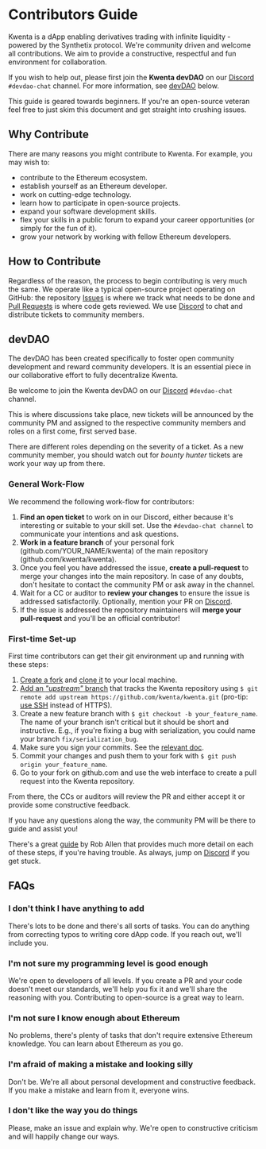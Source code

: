 # Contributors Guide

Kwenta is a dApp enabling derivatives trading with infinite liquidity - powered by the Synthetix protocol. We're community driven and welcome all contributions. We aim to provide a constructive, respectful and fun environment for collaboration.

If you wish to help out, please first join the **Kwenta devDAO** on our [Discord](https://discord.gg/kwentaio) `#devdao-chat` channel. For more information, see [devDAO](#devdao) below.

This guide is geared towards beginners. If you're an open-source veteran feel free to just skim this document and get straight into crushing issues.

## Why Contribute

There are many reasons you might contribute to Kwenta. For example, you may wish to:

- contribute to the Ethereum ecosystem.
- establish yourself as an Ethereum developer.
- work on cutting-edge technology.
- learn how to participate in open-source projects.
- expand your software development skills.
- flex your skills in a public forum to expand your career
  opportunities (or simply for the fun of it).
- grow your network by working with fellow Ethereum developers.

## How to Contribute

Regardless of the reason, the process to begin contributing is very much the same. We operate like a typical open-source project operating on GitHub: the repository [Issues](https://github.com/kwenta/kwenta/issues) is where we track what needs to be done and [Pull Requests](https://github.com/kwenta/kwenta/pulls) is where code gets reviewed. We use [Discord](https://discord.gg/kwentaio) to chat and distribute tickets to community members.

## <a id="devdao"></a>devDAO

The devDAO has been created specifically to foster open community development and reward community developers. It is an essential piece in our collaborative effort to fully decentralize Kwenta.

Be welcome to join the Kwenta devDAO on our [Discord](https://discord.gg/kwentaio) `#devdao-chat` channel.

This is where discussions take place, new tickets will be announced by the community PM and assigned to the respective community members and roles on a first come, first served base.

There are different roles depending on the severity of a ticket. As a new community member, you should watch out for *bounty hunter* tickets are work your way up from there.

### General Work-Flow

We recommend the following work-flow for contributors:

1. **Find an open ticket** to work on in our Discord, either because it's interesting or suitable to your skill set. Use the `#devdao-chat channel` to communicate your intentions and ask questions.
2. **Work in a feature branch** of your personal fork (github.com/YOUR_NAME/kwenta) of the main repository (github.com/kwenta/kwenta).
3. Once you feel you have addressed the issue, **create a pull-request** to merge your changes into the main repository. In case of any doubts, don't hesitate to contact the community PM or ask away in the channel.
4. Wait for a CC or auditor to **review your changes** to ensure the issue is addressed satisfactorily. Optionally, mention your PR on [Discord](https://discord.gg/kwentaio).
5. If the issue is addressed the repository maintainers will **merge your pull-request** and you'll be an official contributor!

### First-time Set-up

First time contributors can get their git environment up and running with these steps:

1. [Create a fork](https://help.github.com/articles/fork-a-repo/#fork-an-example-repository) and [clone it](https://help.github.com/articles/fork-a-repo/#step-2-create-a-local-clone-of-your-fork) to your local machine.
2. [Add an *"upstream"* branch](https://help.github.com/articles/fork-a-repo/#step-3-configure-git-to-sync-your-fork-with-the-original-spoon-knife-repository) that tracks the Kwenta repository using `$ git remote add upstream
https://github.com/kwenta/kwenta.git` (pro-tip: [use SSH](https://help.github.com/articles/connecting-to-github-with-ssh/) instead of HTTPS).
3. Create a new feature branch with `$ git checkout -b your_feature_name`. The name of your branch isn't critical but it should be short and instructive. E.g., if you're fixing a bug with serialization, you could name your branch `fix/serialization_bug`.
4. Make sure you sign your commits. See the [relevant doc](https://help.github.com/en/github/authenticating-to-github/about-commit-signature-verification).
5. Commit your changes and push them to your fork with `$ git push origin your_feature_name`.
6. Go to your fork on github.com and use the web interface to create a pull request into the Kwenta repository.

From there, the CCs or auditors will review the PR and either accept it or provide some constructive feedback.

If you have any questions along the way, the community PM will be there to guide and assist you!

There's a great [guide](https://akrabat.com/the-beginners-guide-to-contributing-to-a-github-project/) by Rob Allen that provides much more detail on each of these steps, if you're having trouble. As always, jump on [Discord](https://discord.gg/kwentaio) if you get stuck.

## FAQs

### I don't think I have anything to add

There's lots to be done and there's all sorts of tasks. You can do anything from correcting typos to writing core dApp code. If you reach out, we'll include you.

### I'm not sure my programming level is good enough

We're open to developers of all levels. If you create a PR and your code doesn't meet our standards, we'll help you fix it and we'll share the reasoning with you. Contributing to open-source is a great way to learn.

### I'm not sure I know enough about Ethereum

No problems, there's plenty of tasks that don't require extensive Ethereum knowledge. You can learn about Ethereum as you go.

### I'm afraid of making a mistake and looking silly

Don't be. We're all about personal development and constructive feedback. If you make a mistake and learn from it, everyone wins.

### I don't like the way you do things

Please, make an issue and explain why. We're open to constructive criticism and will happily change our ways.
